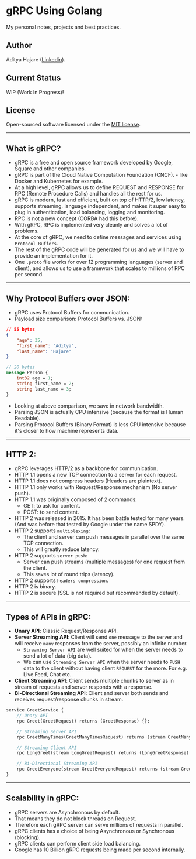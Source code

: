 # gRPC Using Golang
My personal notes, projects and best practices.

## Author
Aditya Hajare ([Linkedin](https://in.linkedin.com/in/aditya-hajare)).

## Current Status
WIP (Work In Progress)!

## License
Open-sourced software licensed under the [MIT license](http://opensource.org/licenses/MIT).

-----------

## What is gRPC?
- gRPC is a free and open source framework developed by Google, Square and other companies.
- gRPC is part of the Cloud Native Computation Foundation (CNCF). - like Docker and Kubernetes for example.
- At a high level, gRPC allows us to define REQUEST and RESPONSE for RPC (Remote Procedure Calls) and handles all the rest for us.
- gRPC is modern, fast and efficient, built on top of HTTP/2, low latency, supports streaming, language independent, and makes it super easy to plug in authentication, load balancing, logging and monitoring.
- RPC is not a new concept (CORBA had this before).
- With gRPC, RPC is implemented very cleanly and solves a lot of problems.
- At the core of gRPC, we need to define messages and services using `Protocol Buffers`.
- The rest of the gRPC code will be generated for us and we will have to provide an implementation for it.
- One `.proto` file works for over 12 programming languages (server and client), and allows us to use a framework that scales to millions of RPC per second.

-----------

## Why Protocol Buffers over JSON:
- gRPC uses Protocol Buffers for communication.
- Payload size comparison: Protocol Buffers vs. JSON:
```json
// 55 bytes
{
    "age": 35,
    "first_name": "Aditya",
    "last_name": "Hajare"
}
```
```proto
// 20 bytes
message Person {
    int32 age = 1;
    string first_name = 2;
    string last_name = 3;
}
```
- Looking at above comparison, we save in network bandwidth.
- Parsing JSON is actually CPU intensive (because the format is Human Readable).
- Parsing Protocol Buffers (Binary Format) is less CPU intensive because it's closer to how machine represents data.

-----------

## HTTP 2:
- gRPC leverages HTTP/2 as a backbone for communication.
- HTTP 1.1 opens a new TCP connection to a server for each request.
- HTTP 1.1 does not compress headers (Headers are plaintext).
- HTTP 1.1 only works with Request/Response mechanism (No server push).
- HTTP 1.1 was originally composed of 2 commands:
    * GET: to ask for content.
    * POST: to send content.
- HTTP 2 was released in 2015. It has been battle tested for many years. (And was before that tested by Google under the name SPDY).
- HTTP 2 supports `multiplexing`:
    * The client and server can push messages in parallel over the same TCP connection.
    * This will greatly reduce latency.
- HTTP 2 supports `server push`:
    * Server can push streams (multiple messages) for one request from the client.
    * This saves lot of round trips (latency).
- HTTP 2 supports `headers compression`.
- HTTP 2 is binary.
- HTTP 2 is secure (SSL is not required but recommended by default).

-----------

## Types of APIs in gRPC:
- **Unary API**: Classic Request/Response API.
- **Server Streaming API**: Client will send `one` message to the server and will receive `many` responses from the server, possibly an infinite number.
    * `Streaming Server API` are well suited for when the server needs to send a lot of data (big data).
    * We can use `Streaming Server API` when the server needs to `PUSH` data to the client without having client `REQUEST` for the more. For e.g. Live Feed, Chat etc..
- **Client Streaming API**: Client sends multiple chunks to server as in stream of requests and server responds with a response.
- **Bi-Directional Streaming API**: Client and server both sends and receives request/response chunks in stream.
```proto
service GreetService {
    // Unary API
    rpc Greet(GreetRequest) returns (GreetResponse) {};

    // Streaming Server API
    rpc GreetManyTimes(GreetManyTimesRequest) returns (stream GreetManyTimesResponse) {};

    // Streaming Client API
    rpc LongGreet(stream LongGreetRequest) returns (LongGreetResponse) {};

    // Bi-Directional Streaming API
    rpc GreetEveryone(stream GreetEveryoneRequest) returns (stream GreetEveryoneResponse) {};
}
```

-----------

## Scalability in gRPC:
- gRPC servers are Asynchronous by default.
- That means they do not block threads on Request.
- Therefore each gRPC server can serve millions of requests in parallel.
- gRPC clients has a choice of being Asynchronous or Synchronous (blocking).
- gRPC clients can perform client side load balancing.
- Google has 10 Billion gRPC requests being made per second internally.